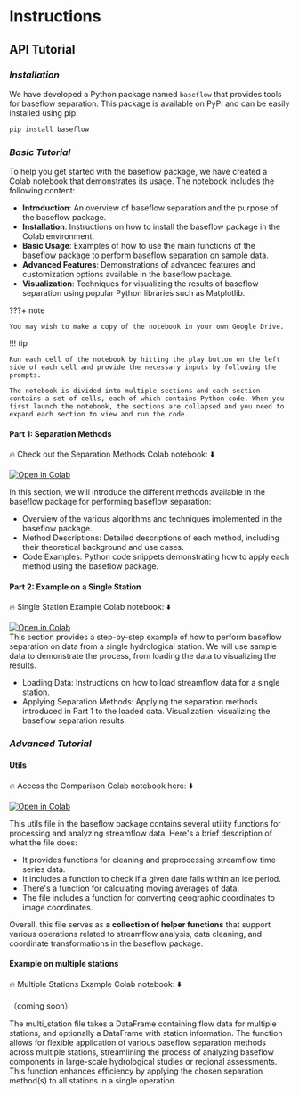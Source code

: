 # Instructions

## **API Tutorial**

### *Installation*

We have developed a Python package named `baseflow` that provides tools for baseflow separation. This package is available on PyPI and can be easily installed using pip:

```python
pip install baseflow
```

### *Basic Tutorial*

To help you get started with the baseflow package, we have created a Colab notebook that demonstrates its usage. The notebook includes the following content:

- **Introduction**: An overview of baseflow separation and the purpose of the baseflow package.
- **Installation**: Instructions on how to install the baseflow package in the Colab environment.
- **Basic Usage**: Examples of how to use the main functions of the baseflow package to perform baseflow separation on sample data.
- **Advanced Features**: Demonstrations of advanced features and customization options available in the baseflow package.
- **Visualization**: Techniques for visualizing the results of baseflow separation using popular Python libraries such as Matplotlib.

???+ note

    You may wish to make a copy of the notebook in your own Google Drive.

!!! tip

    Run each cell of the notebook by hitting the play button on the left side of each cell and provide the necessary inputs by following the prompts.

    The notebook is divided into multiple sections and each section contains a set of cells, each of which contains Python code. When you first launch the notebook, the sections are collapsed and you need to expand each section to view and run the code.

#### Part 1: Separation Methods
🔥 Check out the Separation Methods Colab notebook: ⬇️
<div class="colab-button">
    <a href="https://colab.research.google.com/github/BYU-Hydroinformatics/baseflow-notebooks/blob/main/baseflow_separation_methods.ipynb" target="_blank">
        <img src="https://colab.research.google.com/assets/colab-badge.svg" alt="Open in Colab"/>
    </a>
</div>
 
In this section, we will introduce the different methods available in the baseflow package for performing baseflow separation:

 - Overview of the various algorithms and techniques implemented in the baseflow package.
 - Method Descriptions: Detailed descriptions of each method, including their theoretical background and use cases.
 - Code Examples: Python code snippets demonstrating how to apply each method using the baseflow package.

#### Part 2: Example on a Single Station
🔥 Single Station Example Colab notebook: ⬇️
<div class="colab-button">
    <a href="https://colab.research.google.com/github/BYU-Hydroinformatics/baseflow-notebooks/blob/main/baseflow_single_station.ipynb" target="_blank">
        <img src="https://colab.research.google.com/assets/colab-badge.svg" alt="Open in Colab"/>
    </a>
</div>
This section provides a step-by-step example of how to perform baseflow separation on data from a single hydrological station. We will use sample data to demonstrate the process, from loading the data to visualizing the results. 

 - Loading Data: Instructions on how to load streamflow data for a single station.
 - Applying Separation Methods: Applying the separation methods introduced in Part 1 to the loaded data.
 Visualization: visualizing the baseflow separation results.

### *Advanced Tutorial*

#### Utils
🔥 Access the Comparison Colab notebook here: ⬇️
<div class="colab-button">
    <a href="https://colab.research.google.com/github/BYU-Hydroinformatics/baseflow-notebooks/blob/main/baseflow_utils.ipynb" target="_blank">
        <img src="https://colab.research.google.com/assets/colab-badge.svg" alt="Open in Colab"/>
    </a>
</div>

This utils file in the baseflow package contains several utility functions for processing and analyzing streamflow data. Here's a brief description of what the file does:

 - It provides functions for cleaning and preprocessing streamflow time series data.
 - It includes a function to check if a given date falls within an ice period.
 - There's a function for calculating moving averages of data.
 - The file includes a function for converting geographic coordinates to image coordinates.

Overall, this file serves as **a collection of helper functions** that support various operations related to streamflow analysis, data cleaning, and coordinate transformations in the baseflow package.

#### Example on multiple stations
🔥 Multiple Stations Example Colab notebook: ⬇️

（coming soon）

The multi_station file takes a DataFrame containing flow data for multiple stations, and optionally a DataFrame with station information. The function allows for flexible application of various baseflow separation methods across multiple stations, streamlining the process of analyzing baseflow components in large-scale hydrological studies or regional assessments. This function enhances efficiency by applying the chosen separation method(s) to all stations in a single operation.
